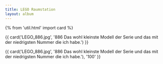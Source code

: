 ```yaml
---
title: LEGO Raumstation
layout: album
---
```


{% from 'util.html' import card %}

{{ card('LEGO_886.jpg', '886 Das wohl kleinste Modell der Serie und das mit der niedrigsten Nummer die ich habe.') }}

{{ card('LEGO_886.jpg', '886 Das wohl kleinste Modell der Serie und das mit der niedrigsten Nummer die ich habe.'), '100' }}